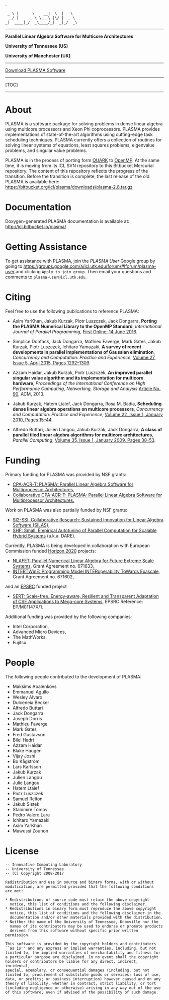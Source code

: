 .

     _ \ |      \    __|  \  |   \
     __/ |     _ \ \__ \ |\/ |  _ \
    _|  ____|_/  _\____/_|  _|_/  _\

* * *

**Parallel Linear Algebra Software for Multicore Architectures**

**University of Tennessee (US)**

**University of Manchester (UK)**

* * *

[Download PLASMA Software](https://bitbucket.org/icl/plasma/downloads/plasma-17.1.tar.gz)

* * *

[TOC]

* * *

About
=====

PLASMA is a software package for solving problems in dense linear algebra
using multicore processors and Xeon Phi coprocessors.
PLASMA provides implementations of state-of-the-art algorithms
using cutting-edge task scheduling techniques.
PLASMA currently offers a collection of routines
for solving linear systems of equations, least squares problems,
eigenvalue problems, and singular value problems.

PLASMA is in the process of porting form [QUARK](http://icl.cs.utk.edu/quark/)
to [OpenMP](http://openmp.org/wp/).
At the same time, it is moving from its ICL SVN repository
to this Bitbucket Mercurial repository.
The content of this repository reflects the progress of the transition.
Before the transition is complete, the last release of the old PLASMA
is available here:
https://bitbucket.org/icl/plasma/downloads/plasma-2.8.tar.gz

Documentation
=============

Doxygen-generated PLASMA documentation is available at:
http://icl.bitbucket.io/plasma/

Getting Assistance
==================

To get assistance with PLASMA, join the *PLASMA User* Google group by going to
https://groups.google.com/a/icl.utk.edu/forum/#!forum/plasma-user and clicking
`Apply to join group`.
Then email your questions and comments to `plasma-user@icl.utk.edu`.

Citing
======

Feel free to use the following publications to reference PLASMA:

* Asim YarKhan, Jakub Kurzak, Piotr Luszczek, Jack Dongarra,
  **Porting the PLASMA Numerical Library to the OpenMP Standard**,
  *International Journal of Parallel Programming*,
  [First Online: 14 June 2016](http://dx.doi.org/10.1007/s10766-016-0441-6).

* Simplice Donfack, Jack Dongarra, Mathieu Faverge, Mark Gates,
  Jakub Kurzak, Piotr Luszczek, Ichitaro Yamazaki,
  **A survey of recent developments in parallel implementations
  of Gaussian elimination**,
  *Concurrency and Computation: Practice and Experience*,
  [Volume 27, Issue 5, April 2015, Pages 1292–1309](http://dx.doi.org/10.1002/cpe.3306).

* Azzam Haidar, Jakub Kurzak, Piotr Luszczek,
  **An improved parallel singular value algorithm and its implementation
  for multicore hardware**,
  *Proceedings of the International Conference on High Performance Computing,
  Networking, Storage and Analysis*
  [Article No. 90](http://dx.doi.org/10.1145/2503210.2503292), ACM, 2013.

* Jakub Kurzak, Hatem Ltaief, Jack Dongarra, Rosa M. Badia,
  **Scheduling dense linear algebra operations on multicore processors**,
  *Concurrency and Computation: Practice and Experience*,
  [Volume 22, Issue 1, January 2010, Pages 15–44](http://dx.doi.org/10.1002/cpe.1467).

* Alfredo Buttari, Julien Langou, Jakub Kurzak, Jack Dongarra,
  **A class of parallel tiled linear algebra algorithms for multicore architectures**,
  *Parallel Computing*,
  [Volume 35, Issue 1, January 2009, Pages 38–53](http://dx.doi.org/10.1016/j.parco.2008.10.002).

Funding
=======

Primary funding for PLASMA was provided by NSF grants:

* [CPA-ACR-T: PLASMA: Parallel Linear Algebra Software for Multiprocessor Architectures](http://www.nsf.gov/awardsearch/showAward?AWD_ID=0811642),
* [Collaborative CPA-ACR-T: PLASMA: Parallel Linear Algebra Software for Multiprocessor Architectures.](http://www.nsf.gov/awardsearch/showAward?AWD_ID=0811520)

Work on PLASMA was also partially funded by NSF grants:

* [SI2-SSI: Collaborative Research: Sustained Innovation for Linear Algebra Software (SILAS)](http://www.nsf.gov/awardsearch/showAward?AWD_ID=1339822),
* [SHF: Small: Empirical Autotuning of Parallel Computation for Scalable Hybrid Systems](http://nsf.gov/awardsearch/showAward?AWD_ID=1527706) (a.k.a. DARE).

Currently, PLASMA is being developed in collaboration with European Commission funded [Horizon 2020](https://ec.europa.eu/programmes/horizon2020/) projects:

* [NLAFET: Parallel Numerical Linear Algebra for Future Extreme Scale Systems](http://www.nlafet.eu), Grant Agreement no. 671633,
* [INTERTWinE: Programming Model INTERoperability ToWards Exascale](http://www.intertwine-project.eu), Grant Agreement no. 671602,

and an [EPSRC](https://www.epsrc.ac.uk/) funded project

* [SERT: Scale-free, Energy-aware, Resilient and Transparent Adaptation of CSE Applications to Mega-core Systems](http://gow.epsrc.ac.uk/NGBOViewGrant.aspx?GrantRef=EP/M01147X/1), EPSRC Reference: EP/M01147X/1.

Additional funding was provided by the following companies:

* Intel Corporation,
* Advanced Micro Devices,
* The MathWorks,
* Fujitsu.

People
======

The following people contributed to the development of PLASMA:

* Maksims Abalenkovs
* Emmanuel Agullo
* Wesley Alvaro
* Dulceneia Becker
* Alfredo Buttari
* Jack Dongarra
* Joseph Dorris
* Mathieu Faverge
* Mark Gates
* Fred Gustavson
* Bilel Hadri
* Azzam Haidar
* Blake Haugen
* Vijay Joshi
* Bo Kågström
* Lars Karlsson
* Jakub Kurzak
* Julien Langou
* Julie Langou
* Hatem Ltaief
* Piotr Luszczek
* Samuel Relton
* Jakub Sistek
* Stanimire Tomov
* Pedro Valero Lara
* Ichitaro Yamazaki
* Asim YarKhan
* Mawussi Zounon

License
=======

    -- Innovative Computing Laboratory
    -- University of Tennessee
    -- (C) Copyright 2008-2017

    Redistribution and use in source and binary forms, with or without
    modification, are permitted provided that the following conditions
    are met:

    * Redistributions of source code must retain the above copyright
      notice, this list of conditions and the following disclaimer.
    * Redistributions in binary form must reproduce the above copyright
      notice, this list of conditions and the following disclaimer in the
      documentation and/or other materials provided with the distribution.
    * Neither the name of the University of Tennessee, Knoxville nor the
      names of its contributors may be used to endorse or promote products
      derived from this software without specific prior written permission.

    This software is provided by the copyright holders and contributors
    ``as is'' and any express or implied warranties, including, but not
    limited to, the implied warranties of merchantability and fitness for
    a particular purpose are disclaimed. In no event shall the copyright
    holders or contributors be liable for any direct, indirect, incidental,
    special, exemplary, or consequential damages (including, but not
    limited to, procurement of substitute goods or services; loss of use,
    data, or profits; or business interruption) however caused and on any
    theory of liability, whether in contract, strict liability, or tort
    (including negligence or otherwise) arising in any way out of the use
    of this software, even if advised of the possibility of such damage.